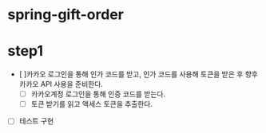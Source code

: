 # spring-gift-order
# step1
- [ ]카카오 로그인을 통해 인가 코드를 받고, 인가 코드를 사용해 토큰을 받은 후 향후 카카오 API 사용을 준비한다.
    - [ ] 카카오계정 로그인을 통해 인증 코드를 받는다.
    - [ ] 토큰 받기를 읽고 액세스 토큰을 추출한다.
- [ ] 테스트 구현
